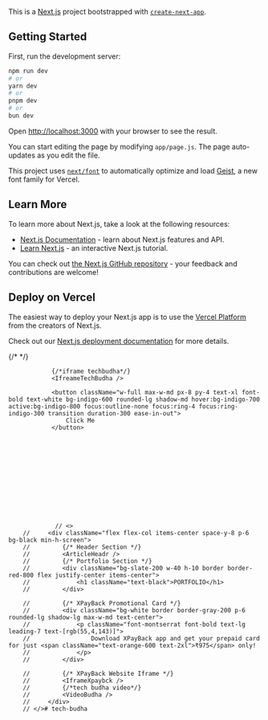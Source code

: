 This is a [Next.js](https://nextjs.org) project bootstrapped with [`create-next-app`](https://github.com/vercel/next.js/tree/canary/packages/create-next-app).

## Getting Started

First, run the development server:

```bash
npm run dev
# or
yarn dev
# or
pnpm dev
# or
bun dev
```

Open [http://localhost:3000](http://localhost:3000) with your browser to see the result.

You can start editing the page by modifying `app/page.js`. The page auto-updates as you edit the file.

This project uses [`next/font`](https://nextjs.org/docs/app/building-your-application/optimizing/fonts) to automatically optimize and load [Geist](https://vercel.com/font), a new font family for Vercel.

## Learn More

To learn more about Next.js, take a look at the following resources:

- [Next.js Documentation](https://nextjs.org/docs) - learn about Next.js features and API.
- [Learn Next.js](https://nextjs.org/learn) - an interactive Next.js tutorial.

You can check out [the Next.js GitHub repository](https://github.com/vercel/next.js) - your feedback and contributions are welcome!

## Deploy on Vercel

The easiest way to deploy your Next.js app is to use the [Vercel Platform](https://vercel.com/new?utm_medium=default-template&filter=next.js&utm_source=create-next-app&utm_campaign=create-next-app-readme) from the creators of Next.js.

Check out our [Next.js deployment documentation](https://nextjs.org/docs/app/building-your-application/deploying) for more details.













{/*  */}
 


                {/*iframe techbudha*/}
                <IfreameTechBudha />

                <button className="w-full max-w-md px-8 py-4 text-xl font-bold text-white bg-indigo-600 rounded-lg shadow-md hover:bg-indigo-700 active:bg-indigo-800 focus:outline-none focus:ring-4 focus:ring-indigo-300 transition duration-300 ease-in-out">
                    Click Me
                </button>













                 // <>
        //     <div className="flex flex-col items-center space-y-8 p-6 bg-black min-h-screen">
        //         {/* Header Section */}
        //         <ArticleHeadr />
        //         {/* Portfolio Section */}
        //         <div className="bg-slate-200 w-40 h-10 border border-red-800 flex justify-center items-center">
        //             <h1 className="text-black">PORTFOLIO</h1>
        //         </div>

        //         {/* XPayBack Promotional Card */}
        //         <div className="bg-white border border-gray-200 p-6 rounded-lg shadow-lg max-w-md text-center">
        //             <p className="font-montserrat font-bold text-lg leading-7 text-[rgb(55,4,143)]">
        //                 Download XPayBack app and get your prepaid card for just <span className="text-orange-600 text-2xl">₹975</span> only!
        //             </p>
        //         </div>

        //         {/* XPayBack Website Iframe */}
        //         <IframeXpaybck />
        //         {/*tech budha video*/}
        //         <VideoBudha />
        //     </div>
        // </>#   t e c h - b u d h a  
 